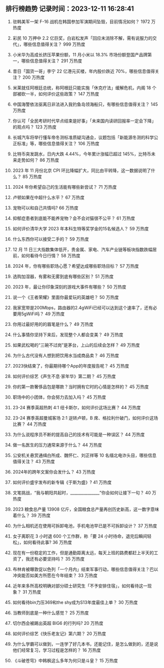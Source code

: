 
## 排行榜趋势 记录时间：2023-12-11 16:28:41
  
  1. 驻韩美军一架 F-16 战机在韩国参加军演期间坠毁，目前情况如何？ 1972 万热度
    
  2. 彩民 10 万押中 2.2 亿巨奖，白岩松发声「回应未消除不解，需有说服力的交代」，哪些信息值得关注？ 999 万热度
    
  3. 小米华为高成长挤压苹果份额，11 月小米以 18.3% 市场份额登国产品牌第一，哪些信息值得关注？ 291 万热度
    
  4. 昔日「国货一哥」李宁 22 亿港元买楼，年内股价跌近 70%，哪些信息值得关注？ 200 万热度
    
  5. 米莱就任阿根廷总统，称阿根廷只能实施「休克疗法」缓解危机，内阁 18 个部被砍一半，如何评价这些政策？ 147 万热度
    
  6. 中国海警依法驱离日非法进入我钓鱼岛领海船只，有哪些信息值得关注？ 145 万热度
    
  7. 你认可「全民考研时代早点结束是好事」「未来国内读研回报率一定会下降」的观点吗？ 123 万热度
    
  8. 长城汽车将举行懂车帝冬测标准质疑沟通会，议题包括「新能源冬测的科学公正标准」等，哪些信息值得关注？ 106 万热度
    
  9. 比特币突发跳水，日内大跌 4.44%，今年累计涨幅已超过 145%，比特币未来走势如何？ 86 万热度
    
  10. 2023 年 11 月份北京 CPI 环比降幅扩大，同比由平转降，这一数据说明了什么？ 85 万热度
    
  11. 2024 年你希望自己的生活能有哪些新尝试？ 71 万热度
    
  12. 卢顿如果在中超什么水平？ 67 万热度
    
  13. 宠物可以和自己共情吗? 66 万热度
    
  14. 抑郁症患者到底能不能养宠物？会不会对猫很不公平？ 61 万热度
    
  15. 如何评价清华大学 2023 年本科生特等奖学金的15名候选人？ 59 万热度
    
  16. 什么东西你可以接受二手的？ 59 万热度
    
  17. 12 月 11 日三大指数集体低开，贵金属、家电、汽车产业链等板块指数跌幅居前，如何看待今日行情？ 58 万热度
    
  18. 2024 年，你有哪些职场心愿？希望达成哪些职场目标？ 57 万热度
    
  19. 选购加湿器，有雾和无雾到底有哪些区别？ 51 万热度
    
  20. 2023 年，最让你印象深刻的游戏大事件有哪些？ 50 万热度
    
  21. 说一个《王者荣耀》里面你最爱玩的英雄吧？ 50 万热度
    
  22. 我家宽带是200Mbps，路由器的2.4gWiFi已经可以达到这个速率了，还有必要用5gWiFi吗？ 49 万热度
    
  23. 你用过最好用的的眉笔是什么？ 49 万热度
    
  24. 什么事情你坚持下来后，发现整个人都会变美？ 49 万热度
    
  25. 如果武松喝的“三碗不过岗”是茅台，上山的后续会怎样？ 49 万热度
    
  26. 为什么古代没有人想到把饮用水当成商品卖？ 46 万热度
    
  27. 2023快结束了，你最期待哪个App的年度报告呢？ 45 万热度
    
  28. 如何评价综艺《声生不息·家年华》第二期？ 45 万热度
    
  29. 你的第一款奢侈品包是哪款？当时拥有它时的心情是怎样的？ 45 万热度
    
  30. 职场中的小团体，你会努力去加入吗？ 45 万热度
    
  31. 23-24 赛季英超热刺 4:1 纽卡斯尔，如何评价这场比赛？ 44 万热度
    
  32. 23-24 赛季英超曼城客场 2:1 逆转卢顿，B 席、格拉利什破门，如何评价这场比赛？ 44 万热度
    
  33. 为什么说程序员不断的提高自己的技术有可能是一种误区？ 44 万热度
    
  34. 做一名医生的压力通常来源于什么？ 44 万热度
    
  35. 公安机关悬赏通缉白所成、魏怀仁、刘正祥等 10 名缅北电诈头目，哪些信息值得关注？ 43 万热度
    
  36. 2024年的跨年文案你会发什么？ 43 万热度
    
  37. 如何评价盛宇发布的新专辑《于斯为盛》? 41 万热度
    
  38. 文笔挑战，“我与朝阳共起时，_______________”你会如何让接下一句？ 40 万热度
    
  39. 2023 粮食总产量 13908 亿斤，全国粮食总产量再创历史新高，这一数字意味着什么？ 39 万热度
    
  40. 为什么相机还在使用可拆卸电池，手机电池早已是不可拆卸设计？ 37 万热度
    
  41. 女子离职花 3 小时退 600 个工作群，称「要 24 小时待命，退完后瞬间轻松」，如何看待此事? 36 万热度
    
  42. 现在有一份稳定的工作，但是通勤距离太远，每天上班的路费都赶上半天的工资了，我还有必要坚持吗？ 35 万热度
    
  43. 布林肯被曝敦促以色列「一个月内」结束军事行动，哪些信息值得关注？巴以冲突能否如美方所愿在今年结束？ 33 万热度
    
  44. 近年来多所高校明确对部分硕士研究生「不予安排住宿」，如何看待这一现象？ 31 万热度
    
  45. 如何看待bin力压369和the shy成为S13年度最佳上单？ 30 万热度
    
  46. 当教师到底是一种什么感觉？ 25 万热度
    
  47. 切尔西会被踢出英超 BIG6 的行列吗? 20 万热度
    
  48. 如何评价综艺《快乐老友记》第六期？ 20 万热度
    
  49. 为什么学霸可以做到，一连学了好几本书，还能记住，是怎么做到的，还是说他们经常复习，学习过程是怎样的？ 16 万热度
    
  50. 《斗破苍穹》中韩枫这么多年为何只是斗皇？ 15 万热度
    